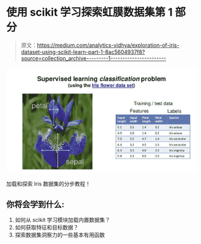 # 使用 scikit 学习探索虹膜数据集第 1 部分

> 原文：<https://medium.com/analytics-vidhya/exploration-of-iris-dataset-using-scikit-learn-part-1-8ac5604937f8?source=collection_archive---------1----------------------->

![](img/dc40621d362c508a60b5620eaa6567ab.png)

加载和探索 Iris 数据集的分步教程！

## 你将会学到什么:

1.  如何从 scikit 学习模块加载内置数据集？
2.  如何获取特征和目标数据？
3.  探索数据集洞察力的一些基本有用函数